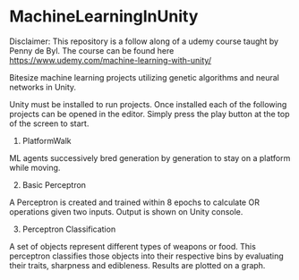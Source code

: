 # MachineLearningInUnity
Disclaimer: This repository is a follow along of a udemy course taught by Penny de Byl. The course can be found here https://www.udemy.com/machine-learning-with-unity/

Bitesize machine learning projects utilizing genetic algorithms and neural networks in Unity.

Unity must be installed to run projects. Once installed each of the following projects can be opened in the editor. Simply press the play button at the top of the screen to start.

1) PlatformWalk

  ML agents successively bred generation by generation to stay on a platform while moving.

2) Basic Perceptron

  A Perceptron is created and trained within 8 epochs to calculate OR operations given two inputs. Output is shown on Unity console.
  
3) Perceptron Classification

  A set of objects represent different types of weapons or food. This perceptron classifies those objects into their respective bins by evaluating their traits, sharpness and edibleness. Results are plotted on a graph.
  
